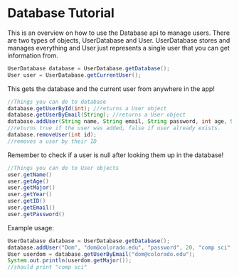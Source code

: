 # Database Tutorial
This is an overview on how to use the Database api to manage users. There are two types of objects, UserDatabase and User. UserDatabase stores and manages everything and User just represents a single user that you can get information from.
```java
UserDatabase database = UserDatabase.getDatabase();
User user = UserDatabase.getCurrentUser();
```
This gets the database and the current user from anywhere in the app!
```java
//Things you can do to database
database.getUserById(int); //returns a User object
database.getUserByEmail(String); //returns a User object
database.addUser(String name, String email, String password, int age, String major, int year);
//returns true if the user was added, false if user already exists.
database.removeUser(int id);
//removes a user by their ID
```
Remember to check if a user is null after looking them up in the database!
```java
//Things you can do to User objects
user.getName()
user.getAge()
user.getMajor()
user.getYear()
user.getID()
user.getEmail()
user.getPassword()
```
Example usage:
```java
UserDatabase database = UserDatabase.getDatabase();
database.addUser("Dom", "dom@colorado.edu", "password", 20, "comp sci", 2019);
User userdom = database.getUserByEmail("dom@colorado.edu");
System.out.println(userdom.getMajor());
//should print "comp sci"
```
